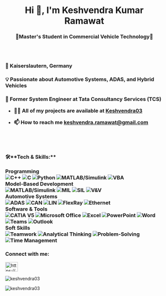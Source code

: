 <h1 align="center">Hi 👋, I'm Keshvendra Kumar Ramawat</h1>
<h3 align="center">🚀Master's Student in Commercial Vehicle Technology🚀</h3>
<br><br>

<h3 align="left">📍 Kaiserslautern, Germany  
<h3 align="left">💡 Passionate about Automotive Systems, ADAS, and Hybrid Vehicles  
<h3 align="left">🔬 Former System Engineer at Tata Consultancy Services (TCS)  



- 👨‍💻 All of my projects are available at [Keshvendra03](Keshvendra03)

- 📫 How to reach me **keshvendra.ramawat@gmail.com**
<br><br>
<br><br>

<h3 align="left">🛠️**Tech & Skills:**
  <br><br>
Programming
<div align="left"> <img src="https://img.shields.io/badge/C++-00599C?style=for-the-badge&logo=c%2B%2B&logoColor=white" alt="C++"> <img src="https://img.shields.io/badge/C-A8B9CC?style=for-the-badge&logo=c&logoColor=white" alt="C"> <img src="https://img.shields.io/badge/Python-3776AB?style=for-the-badge&logo=python&logoColor=white" alt="Python"> <img src="https://img.shields.io/badge/MATLAB/Simulink-0076A8?style=for-the-badge&logo=mathworks&logoColor=white" alt="MATLAB/Simulink"> <img src="https://img.shields.io/badge/VBA-217346?style=for-the-badge&logo=microsoft-excel&logoColor=white" alt="VBA"> </div>
Model-Based Development
<div align="left"> <img src="https://img.shields.io/badge/MATLAB/Simulink-0076A8?style=for-the-badge&logo=mathworks&logoColor=white" alt="MATLAB/Simulink"> <img src="https://img.shields.io/badge/MIL-FF6F61?style=for-the-badge&logo=model-based-development&logoColor=white" alt="MIL"> <img src="https://img.shields.io/badge/SIL-FF6F61?style=for-the-badge&logo=model-based-development&logoColor=white" alt="SIL"> <img src="https://img.shields.io/badge/Verification_&_Validation-4CAF50?style=for-the-badge&logo=validation&logoColor=white" alt="V&V"> </div>
Automotive Systems
<div align="left"> <img src="https://img.shields.io/badge/ADAS-FF6F61?style=for-the-badge&logo=automotive&logoColor=white" alt="ADAS"> <img src="https://img.shields.io/badge/CAN-000000?style=for-the-badge&logo=can&logoColor=white" alt="CAN"> <img src="https://img.shields.io/badge/LIN-000000?style=for-the-badge&logo=lin&logoColor=white" alt="LIN"> <img src="https://img.shields.io/badge/FlexRay-000000?style=for-the-badge&logo=flexray&logoColor=white" alt="FlexRay"> <img src="https://img.shields.io/badge/Ethernet-0078D7?style=for-the-badge&logo=ethernet&logoColor=white" alt="Ethernet"> </div>
Software & Tools
<div align="left"> <img src="https://img.shields.io/badge/CATIA_V5-005386?style=for-the-badge&logo=catia&logoColor=white" alt="CATIA V5"> <img src="https://img.shields.io/badge/Microsoft_Office-D83B01?style=for-the-badge&logo=microsoft-office&logoColor=white" alt="Microsoft Office"> <img src="https://img.shields.io/badge/Excel-217346?style=for-the-badge&logo=microsoft-excel&logoColor=white" alt="Excel"> <img src="https://img.shields.io/badge/PowerPoint-B7472A?style=for-the-badge&logo=microsoft-powerpoint&logoColor=white" alt="PowerPoint"> <img src="https://img.shields.io/badge/Word-2B579A?style=for-the-badge&logo=microsoft-word&logoColor=white" alt="Word"> <img src="https://img.shields.io/badge/Teams-6264A7?style=for-the-badge&logo=microsoft-teams&logoColor=white" alt="Teams"> <img src="https://img.shields.io/badge/Outlook-0078D4?style=for-the-badge&logo=microsoft-outlook&logoColor=white" alt="Outlook"> </div>
Soft Skills
<div align="left"> <img src="https://img.shields.io/badge/Teamwork-4CAF50?style=for-the-badge&logo=teamwork&logoColor=white" alt="Teamwork"> <img src="https://img.shields.io/badge/Analytical_Thinking-FF6F61?style=for-the-badge&logo=analytics&logoColor=white" alt="Analytical Thinking"> <img src="https://img.shields.io/badge/Problem_Solving-FFC107?style=for-the-badge&logo=problem-solving&logoColor=white" alt="Problem-Solving"> <img src="https://img.shields.io/badge/Time_Management-2196F3?style=for-the-badge&logo=time-management&logoColor=white" alt="Time Management"> </div>


<h3 align="left">Connect with me:</h3>
<p align="left">
<a href="[https://linkedin.com/in/https://www.linkedin.com/feed/](https://www.linkedin.com/in/keshvendra-ramawat/)" target="blank"><img align="center" src="https://raw.githubusercontent.com/rahuldkjain/github-profile-readme-generator/master/src/images/icons/Social/linked-in-alt.svg" alt="https://www.linkedin.com/feed/" height="30" width="40" /></a>
</p>





<p>&nbsp;<img align="Left" src="https://github-readme-stats.vercel.app/api?username=keshvendra03&show_icons=true&locale=en" alt="keshvendra03" /></p>

<p><img align="Left" src="https://github-readme-streak-stats.herokuapp.com/?user=keshvendra03&" alt="keshvendra03" /></p>
